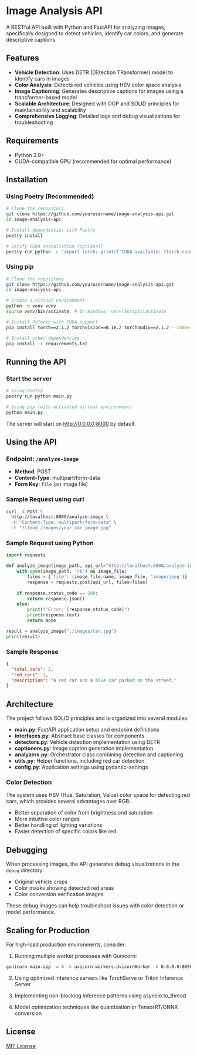 # Image Analysis API

A RESTful API built with Python and FastAPI for analyzing images, specifically designed to detect vehicles, identify car colors, and generate descriptive captions.

## Features

- **Vehicle Detection**: Uses DETR (DEtection TRansformer) model to identify cars in images
- **Color Analysis**: Detects red vehicles using HSV color space analysis
- **Image Captioning**: Generates descriptive captions for images using a transformer-based model
- **Scalable Architecture**: Designed with OOP and SOLID principles for maintainability and scalability
- **Comprehensive Logging**: Detailed logs and debug visualizations for troubleshooting

## Requirements

- Python 3.9+
- CUDA-compatible GPU (recommended for optimal performance)

## Installation

### Using Poetry (Recommended)

```bash
# Clone the repository
git clone https://github.com/yourusername/image-analysis-api.git
cd image-analysis-api

# Install dependencies with Poetry
poetry install

# Verify CUDA installation (optional)
poetry run python -c "import torch; print(f'CUDA available: {torch.cuda.is_available()}')"
```

### Using pip

```bash
# Clone the repository
git clone https://github.com/yourusername/image-analysis-api.git
cd image-analysis-api

# Create a virtual environment
python -m venv venv
source venv/bin/activate  # On Windows: venv\Scripts\activate

# Install PyTorch with CUDA support
pip install torch==2.1.2 torchvision==0.16.2 torchaudio==2.1.2 --index-url https://download.pytorch.org/whl/cu121

# Install other dependencies
pip install -r requirements.txt
```

## Running the API

### Start the server

```bash
# Using Poetry
poetry run python main.py

# Using pip (with activated virtual environment)
python main.py
```

The server will start on http://0.0.0.0:8000 by default.

## Using the API

### Endpoint: `/analyze-image`

- **Method**: POST
- **Content-Type**: multipart/form-data
- **Form Key**: `file` (an image file)

### Sample Request using curl

```bash
curl -X POST \
  http://localhost:8000/analyze-image \
  -H "Content-Type: multipart/form-data" \
  -F "file=@./images/your_car_image.jpg"
```

### Sample Request using Python

```python
import requests

def analyze_image(image_path, api_url="http://localhost:8000/analyze-image"):
    with open(image_path, 'rb') as image_file:
        files = {'file': (image_file.name, image_file, 'image/jpeg')}
        response = requests.post(api_url, files=files)
        
    if response.status_code == 200:
        return response.json()
    else:
        print(f"Error: {response.status_code}")
        print(response.text)
        return None

result = analyze_image("./images/car.jpg")
print(result)
```

### Sample Response

```json
{
  "total_cars": 2,
  "red_cars": 1,
  "description": "A red car and a blue car parked on the street."
}
```

## Architecture

The project follows SOLID principles and is organized into several modules:

- **main.py**: FastAPI application setup and endpoint definitions
- **interfaces.py**: Abstract base classes for components
- **detectors.py**: Vehicle detection implementation using DETR
- **captioners.py**: Image caption generation implementation
- **analyzers.py**: Orchestrator class combining detection and captioning
- **utils.py**: Helper functions, including red car detection
- **config.py**: Application settings using pydantic-settings

### Color Detection

The system uses HSV (Hue, Saturation, Value) color space for detecting red cars, which provides several advantages over RGB:

- Better separation of color from brightness and saturation
- More intuitive color ranges
- Better handling of lighting variations
- Easier detection of specific colors like red

## Debugging

When processing images, the API generates debug visualizations in the `debug` directory:

- Original vehicle crops
- Color masks showing detected red areas
- Color conversion verification images

These debug images can help troubleshoot issues with color detection or model performance.

## Scaling for Production

For high-load production environments, consider:

1. Running multiple worker processes with Gunicorn:
```bash
gunicorn main:app -w 4 -k uvicorn.workers.UvicornWorker -b 0.0.0.0:8000
```

2. Using optimized inference servers like TorchServe or Triton Inference Server

3. Implementing non-blocking inference patterns using asyncio.to_thread

4. Model optimization techniques like quantization or TensorRT/ONNX conversion

## License

[MIT License](LICENSE)
